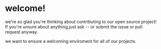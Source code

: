 # welcome!
we're so glad you're thinking about contributing to our open source project!
If you're unsure about anything,just ask -- or submit the issue or pull request anyway.

we want to ensure a welcoming enviroment for all of our projects.
